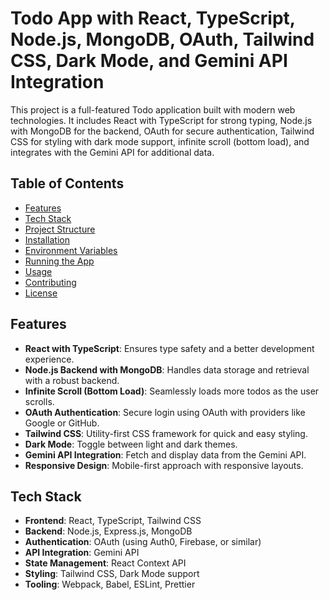 # Todo App with React, TypeScript, Node.js, MongoDB, OAuth, Tailwind CSS, Dark Mode, and Gemini API Integration

This project is a full-featured Todo application built with modern web technologies. It includes React with TypeScript for strong typing, Node.js with MongoDB for the backend, OAuth for secure authentication, Tailwind CSS for styling with dark mode support, infinite scroll (bottom load), and integrates with the Gemini API for additional data.

## Table of Contents
- [Features](#features)
- [Tech Stack](#tech-stack)
- [Project Structure](#project-structure)
- [Installation](#installation)
- [Environment Variables](#environment-variables)
- [Running the App](#running-the-app)
- [Usage](#usage)
- [Contributing](#contributing)
- [License](#license)

## Features
- **React with TypeScript**: Ensures type safety and a better development experience.
- **Node.js Backend with MongoDB**: Handles data storage and retrieval with a robust backend.
- **Infinite Scroll (Bottom Load)**: Seamlessly loads more todos as the user scrolls.
- **OAuth Authentication**: Secure login using OAuth with providers like Google or GitHub.
- **Tailwind CSS**: Utility-first CSS framework for quick and easy styling.
- **Dark Mode**: Toggle between light and dark themes.
- **Gemini API Integration**: Fetch and display data from the Gemini API.
- **Responsive Design**: Mobile-first approach with responsive layouts.

## Tech Stack
- **Frontend**: React, TypeScript, Tailwind CSS
- **Backend**: Node.js, Express.js, MongoDB
- **Authentication**: OAuth (using Auth0, Firebase, or similar)
- **API Integration**: Gemini API
- **State Management**: React Context API
- **Styling**: Tailwind CSS, Dark Mode support
- **Tooling**: Webpack, Babel, ESLint, Prettier



